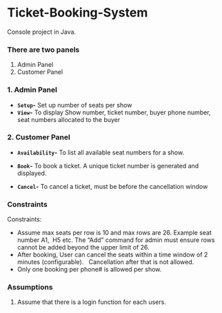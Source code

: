 # Ticket-Booking-System
Console project in Java.

### There are two panels
1. Admin Panel
2. Customer Panel 

### 1. Admin Panel
* **`Setup`-** Set up number of seats per show
* **`View`-** To display Show number, ticket number, buyer phone number, seat numbers allocated to the buyer

 ### 2. Customer Panel
* **`Availability`-** To list all available seat numbers for a show.

* **`Book`-** To book a ticket. A unique ticket number is generated and displayed.

* **`Cancel`-**  To cancel a ticket, must be before the cancellation window

### Constraints
Constraints:
- Assume max seats per row is 10 and max rows are 26. Example seat number A1,  H5 etc. The “Add” command for admin must ensure rows cannot be added beyond the upper limit of 26.
- After booking, User can cancel the seats within a time window of 2 minutes (configurable).  
Cancellation after that is not allowed.
- Only one booking per phone# is allowed per show.

### Assumptions
1. Assume that there is a login function for each users.
